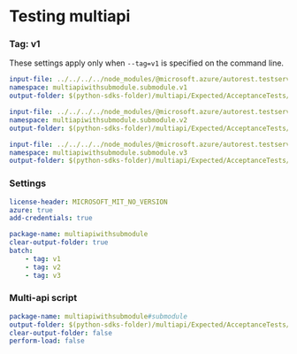 # Testing multiapi

### Tag: v1

These settings apply only when `--tag=v1` is specified on the command line.

``` yaml $(tag) == 'v1'
input-file: ../../../../node_modules/@microsoft.azure/autorest.testserver/swagger/multiapi-v1.json
namespace: multiapiwithsubmodule.submodule.v1
output-folder: $(python-sdks-folder)/multiapi/Expected/AcceptanceTests/MultiapiWithSubmodule/multiapiwithsubmodule/submodule/v1
```

``` yaml $(tag) == 'v2'
input-file: ../../../../node_modules/@microsoft.azure/autorest.testserver/swagger/multiapi-v2.json
namespace: multiapiwithsubmodule.submodule.v2
output-folder: $(python-sdks-folder)/multiapi/Expected/AcceptanceTests/MultiapiWithSubmodule/multiapiwithsubmodule/submodule/v2
```

``` yaml $(tag) == 'v3'
input-file: ../../../../node_modules/@microsoft.azure/autorest.testserver/swagger/multiapi-v3.json
namespace: multiapiwithsubmodule.submodule.v3
output-folder: $(python-sdks-folder)/multiapi/Expected/AcceptanceTests/MultiapiWithSubmodule/multiapiwithsubmodule/submodule/v3
```

### Settings
``` yaml
license-header: MICROSOFT_MIT_NO_VERSION
azure: true
add-credentials: true
```

``` yaml $(multiapi)
package-name: multiapiwithsubmodule
clear-output-folder: true
batch:
    - tag: v1
    - tag: v2
    - tag: v3
```

### Multi-api script

``` yaml $(multiapiscript)
package-name: multiapiwithsubmodule#submodule
output-folder: $(python-sdks-folder)/multiapi/Expected/AcceptanceTests/MultiapiWithSubmodule/multiapiwithsubmodule/submodule
clear-output-folder: false
perform-load: false
```
